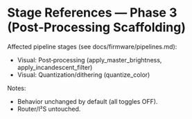 # Stage References — Phase 3 (Post‑Processing Scaffolding)

Affected pipeline stages (see docs/firmware/pipelines.md):
- Visual: Post‑processing (apply_master_brightness, apply_incandescent_filter)
- Visual: Quantization/dithering (quantize_color)

Notes:
- Behavior unchanged by default (all toggles OFF).
- Router/I²S untouched.
